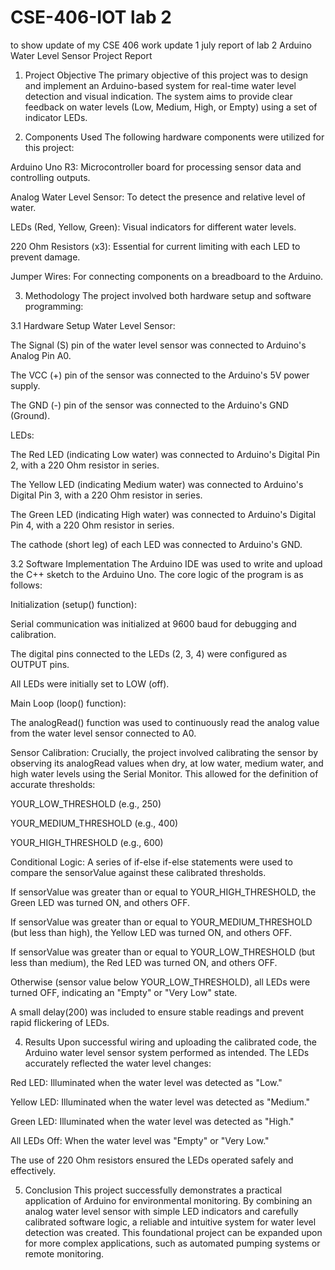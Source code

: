 # CSE-406-IOT lab 2
to show update of my CSE 406 work update
1 july report of lab 2 
Arduino Water Level Sensor Project Report
1. Project Objective
The primary objective of this project was to design and implement an Arduino-based system for real-time water level detection and visual indication. The system aims to provide clear feedback on water levels (Low, Medium, High, or Empty) using a set of indicator LEDs.

2. Components Used
The following hardware components were utilized for this project:

Arduino Uno R3: Microcontroller board for processing sensor data and controlling outputs.

Analog Water Level Sensor: To detect the presence and relative level of water.

LEDs (Red, Yellow, Green): Visual indicators for different water levels.

220 Ohm Resistors (x3): Essential for current limiting with each LED to prevent damage.

Jumper Wires: For connecting components on a breadboard to the Arduino.

3. Methodology
The project involved both hardware setup and software programming:

3.1 Hardware Setup
Water Level Sensor:

The Signal (S) pin of the water level sensor was connected to Arduino's Analog Pin A0.

The VCC (+) pin of the sensor was connected to the Arduino's 5V power supply.

The GND (-) pin of the sensor was connected to the Arduino's GND (Ground).

LEDs:

The Red LED (indicating Low water) was connected to Arduino's Digital Pin 2, with a 220 Ohm resistor in series.

The Yellow LED (indicating Medium water) was connected to Arduino's Digital Pin 3, with a 220 Ohm resistor in series.

The Green LED (indicating High water) was connected to Arduino's Digital Pin 4, with a 220 Ohm resistor in series.

The cathode (short leg) of each LED was connected to Arduino's GND.

3.2 Software Implementation
The Arduino IDE was used to write and upload the C++ sketch to the Arduino Uno. The core logic of the program is as follows:

Initialization (setup() function):

Serial communication was initialized at 9600 baud for debugging and calibration.

The digital pins connected to the LEDs (2, 3, 4) were configured as OUTPUT pins.

All LEDs were initially set to LOW (off).

Main Loop (loop() function):

The analogRead() function was used to continuously read the analog value from the water level sensor connected to A0.

Sensor Calibration: Crucially, the project involved calibrating the sensor by observing its analogRead values when dry, at low water, medium water, and high water levels using the Serial Monitor. This allowed for the definition of accurate thresholds:

YOUR_LOW_THRESHOLD (e.g., 250)

YOUR_MEDIUM_THRESHOLD (e.g., 400)

YOUR_HIGH_THRESHOLD (e.g., 600)

Conditional Logic: A series of if-else if-else statements were used to compare the sensorValue against these calibrated thresholds.

If sensorValue was greater than or equal to YOUR_HIGH_THRESHOLD, the Green LED was turned ON, and others OFF.

If sensorValue was greater than or equal to YOUR_MEDIUM_THRESHOLD (but less than high), the Yellow LED was turned ON, and others OFF.

If sensorValue was greater than or equal to YOUR_LOW_THRESHOLD (but less than medium), the Red LED was turned ON, and others OFF.

Otherwise (sensor value below YOUR_LOW_THRESHOLD), all LEDs were turned OFF, indicating an "Empty" or "Very Low" state.

A small delay(200) was included to ensure stable readings and prevent rapid flickering of LEDs.

4. Results
Upon successful wiring and uploading the calibrated code, the Arduino water level sensor system performed as intended. The LEDs accurately reflected the water level changes:

Red LED: Illuminated when the water level was detected as "Low."

Yellow LED: Illuminated when the water level was detected as "Medium."

Green LED: Illuminated when the water level was detected as "High."

All LEDs Off: When the water level was "Empty" or "Very Low."

The use of 220 Ohm resistors ensured the LEDs operated safely and effectively.

5. Conclusion
This project successfully demonstrates a practical application of Arduino for environmental monitoring. By combining an analog water level sensor with simple LED indicators and carefully calibrated software logic, a reliable and intuitive system for water level detection was created. This foundational project can be expanded upon for more complex applications, such as automated pumping systems or remote monitoring.
